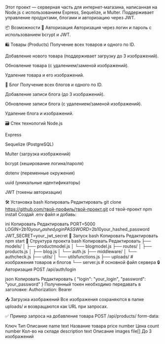Этот проект — серверная часть для интернет-магазина, написанная на Node.js с использованием Express, Sequelize, и Multer. Поддерживает управление продуктами, блогами и авторизацию через JWT.

📦 Возможности
🔐 Авторизация
Авторизация через логин и пароль с использованием bcrypt и JWT.

🛍️ Товары (Products)
Получение всех товаров и одного по ID.

Добавление нового товара (поддерживает загрузку до 3 изображений).

Обновление товара (с удалением/заменой изображений).

Удаление товара и его изображений.

📝 Блог
Получение всех блогов и одного по ID.

Добавление записи блога (до 3 изображений).

Обновление записи блога (с удалением/заменой изображений).

Удаление блога и изображений.

🗃️ Стек технологий
Node.js

Express

Sequelize (PostgreSQL)

Multer (загрузка изображений)

bcrypt (хеширование логина/пароля)

dotenv (переменные окружения)

uuid (уникальные идентификаторы)

JWT (токены авторизации)

🛠️ Установка
bash
Копировать
Редактировать
git clone https://github.com/твой-профиль/твой-проект.git
cd твой-проект
npm install
Создай .env файл и добавь:

ini
Копировать
Редактировать
PORT=5000
LOGIN=$2b$10$your_hashed_login
PASSWORD=$2b$10$your_hashed_password
JWT_SECRET=your_jwt_secret
🚀 Запуск
bash
Копировать
Редактировать
npm start
📂 Структура проекта
bash
Копировать
Редактировать
├── models/
│   ├── productmodel.js
│   └── blogmodel.js
├── routes/
│   ├── products.js
│   ├── blog.js
│   └── auth.js
├── middleware/
│   └── authcheck.js
├── utils/
│   └── utilsfunctions.js
├── uploads/          # изображения товаров и блогов
└── server.js         # основной файл сервера
🔒 Авторизация
POST /api/auth/login

json
Копировать
Редактировать
{
  "login": "your_login",
  "password": "your_password"
}
Полученный токен необходимо передавать в заголовке:
Authorization: Bearer <token>

📤 Загрузка изображений
Все изображения сохраняются в папке uploads/ и возвращаются как URL при запросах.

✅ Пример запроса на добавление товара
POST /api/products/
form-data:

Ключ	Тип	Описание
name	text	Название товара
price	number	Цена
count	number	Кол-во на складе
description	text	Описание
images	file[]	До 3 изображений